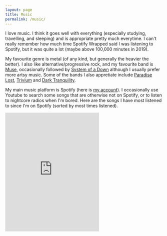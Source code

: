 ```yaml
---
layout: page
title: Music
permalink: /music/
---
```


I love music. I think it goes well with everything (especially studying, travelling, and sleeping) and is appropriate pretty much everytime. I can't really remember how much time Spotify Wrapped said I was listening to Spotify, but it was quite a lot (maybe above 100,000 minutes in 2019).

My favourite genre is metal (of any kind, but generally the heavier the better). I also like alternative/progressive rock, and my favourite band is [Muse](https://en.wikipedia.org/wiki/Muse_(band)), occasionally followed by [System of a Down](https://en.wikipedia.org/wiki/System_of_a_Down) although I usually prefer more artsy music. Some of the bands I also appretiate include [Paradise Lost](https://en.wikipedia.org/wiki/Paradise_Lost_(band)), [Trivium](https://en.wikipedia.org/wiki/Trivium_(band)) and [Dark Tranquility](https://en.wikipedia.org/wiki/Dark_Tranquillity).

My main music platform is Spotify (here is [my account](https://open.spotify.com/user/dmfrodrigues2000)). I occasionally use Youtube to search some songs that are otherwise not on Spotify, or to listen to nightcore radios when I'm bored. Here are the songs I have most listened to since I'm on Spotify (sorted by most times listened).

<iframe class="spotify" src="https://open.spotify.com/embed/playlist/0F23GzaobTTgSsqpN0CZgl" height="380" frameborder="0" allowtransparency="true" allow="encrypted-media"></iframe>
